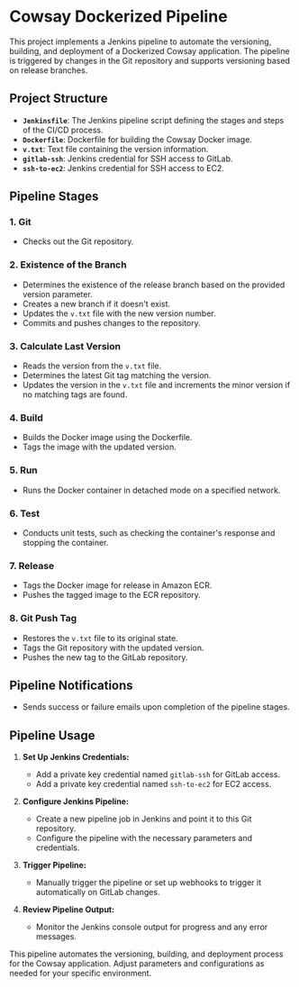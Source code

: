  # Cowsay Dockerized Pipeline

This project implements a Jenkins pipeline to automate the versioning, building, and deployment of a Dockerized Cowsay application. The pipeline is triggered by changes in the Git repository and supports versioning based on release branches.

## Project Structure

- **`Jenkinsfile`**: The Jenkins pipeline script defining the stages and steps of the CI/CD process.
- **`Dockerfile`**: Dockerfile for building the Cowsay Docker image.
- **`v.txt`**: Text file containing the version information.
- **`gitlab-ssh`**: Jenkins credential for SSH access to GitLab.
- **`ssh-to-ec2`**: Jenkins credential for SSH access to EC2.

## Pipeline Stages

### 1. Git

- Checks out the Git repository.

### 2. Existence of the Branch

- Determines the existence of the release branch based on the provided version parameter.
- Creates a new branch if it doesn't exist.
- Updates the `v.txt` file with the new version number.
- Commits and pushes changes to the repository.

### 3. Calculate Last Version

- Reads the version from the `v.txt` file.
- Determines the latest Git tag matching the version.
- Updates the version in the `v.txt` file and increments the minor version if no matching tags are found.

### 4. Build

- Builds the Docker image using the Dockerfile.
- Tags the image with the updated version.

### 5. Run

- Runs the Docker container in detached mode on a specified network.

### 6. Test

- Conducts unit tests, such as checking the container's response and stopping the container.

### 7. Release

- Tags the Docker image for release in Amazon ECR.
- Pushes the tagged image to the ECR repository.

### 8. Git Push Tag

- Restores the `v.txt` file to its original state.
- Tags the Git repository with the updated version.
- Pushes the new tag to the GitLab repository.

## Pipeline Notifications

- Sends success or failure emails upon completion of the pipeline stages.

## Pipeline Usage

1. **Set Up Jenkins Credentials:**
   - Add a private key credential named `gitlab-ssh` for GitLab access.
   - Add a private key credential named `ssh-to-ec2` for EC2 access.

2. **Configure Jenkins Pipeline:**
   - Create a new pipeline job in Jenkins and point it to this Git repository.
   - Configure the pipeline with the necessary parameters and credentials.

3. **Trigger Pipeline:**
   - Manually trigger the pipeline or set up webhooks to trigger it automatically on GitLab changes.

4. **Review Pipeline Output:**
   - Monitor the Jenkins console output for progress and any error messages.

This pipeline automates the versioning, building, and deployment process for the Cowsay application. Adjust parameters and configurations as needed for your specific environment.

